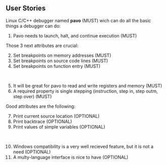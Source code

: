 User Stories
---

Linux C/C++ debugger named **pavo** (MUST) wich can do all the basic things a debugger can do:

1. Pavo needs to launch, halt, and continue execution (MUST)

Those 3 next attributes are crucial:

2. Set breakpoints on memory addresses (MUST)
3. Set breakpoints on source code lines (MUST)
4. Set breakpoints on function entry (MUST)

<br>

5. It will be great for pavo to read and write registers and memory (MUST)
6. A required property is single stepping (instruction, step in, step outm, step over) (MUST)

Good attributes are the following:

7. Print current source location (OPTIONAL)
8. Print backtrace (OPTIONAL)
9. Print values of simple variables (OPTIONAL)

<br>

10. Windows compatibility is a very well recieved feature, but it is not a need (OPTIONAL)
11. A multy-language interface is nice to have (OPTIONAL)
